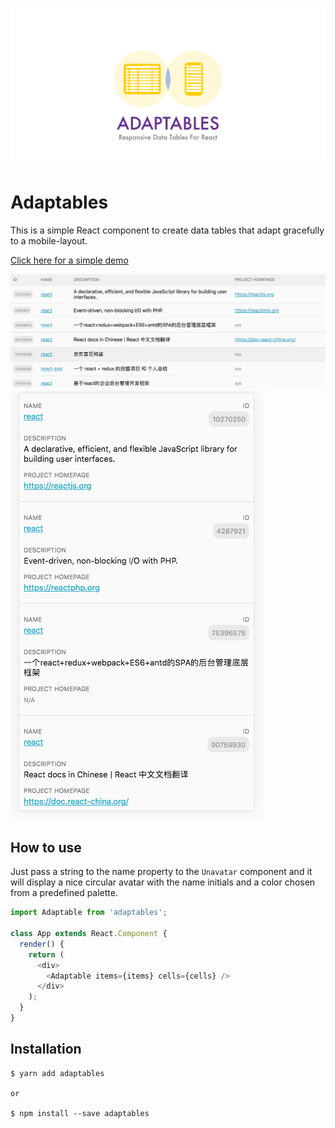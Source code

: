 ![](assets/cover.png)

# Adaptables

This is a simple React component to create data tables that adapt gracefully to a mobile-layout.

[Click here for a simple demo](http://soska.github.io/adaptables/docs/index.html)

![](assets/desktop-screenshot.png)
![](assets/mobile-screenshot.png)

## How to use

Just pass a string to the name property to the `Unavatar` component and it will display a nice circular avatar with the name initials and a color chosen from a predefined palette.

```javascript
import Adaptable from 'adaptables';

class App extends React.Component {
  render() {
    return (
      <div>
        <Adaptable items={items} cells={cells} />
      </div>
    );
  }
}
```

## Installation

```
$ yarn add adaptables

or

$ npm install --save adaptables
```
